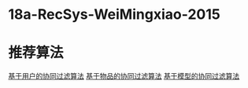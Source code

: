 # 18a-RecSys-WeiMingxiao-2015
# 推荐算法
[基于用户的协同过滤算法](https://github.com/m-L-0/18a-RecSys-WeiMingxiao-2015/blob/master/code/res.ipynb)
[基于物品的协同过滤算法](https://github.com/m-L-0/18a-RecSys-WeiMingxiao-2015/blob/master/code/rec2.ipynb)
[基于模型的协同过滤算法](https://github.com/m-L-0/18a-RecSys-WeiMingxiao-2015/blob/master/code/rec3.ipynb)
